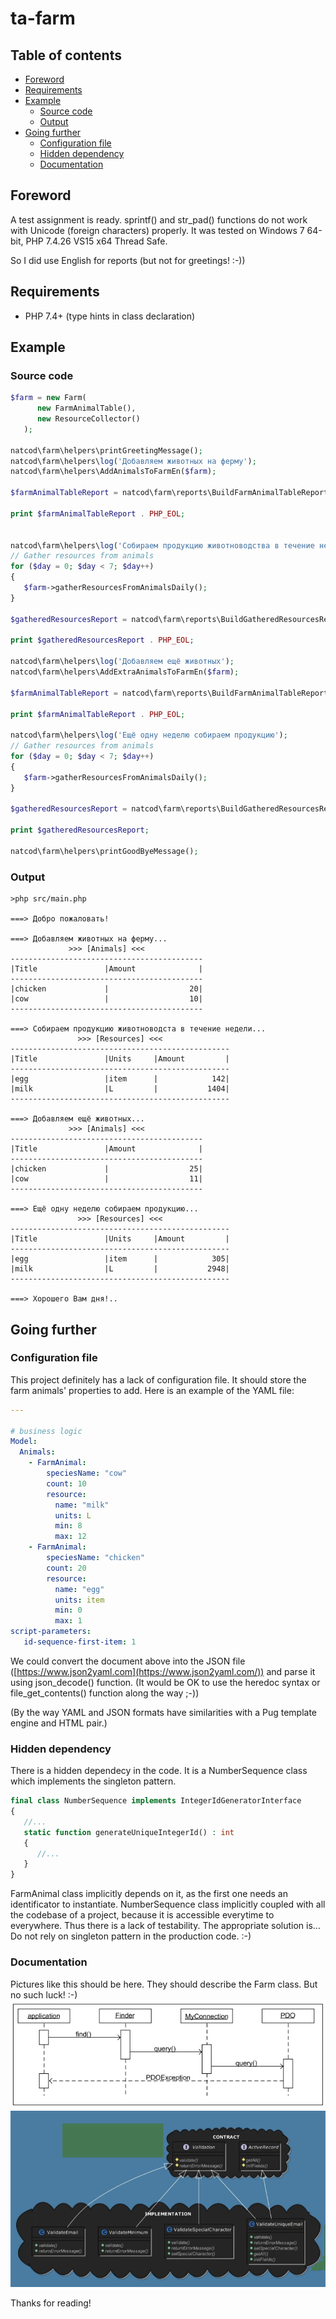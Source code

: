 # ta-farm

## Table of contents
- [Foreword](#foreword)
- [Requirements](#requirements)
- [Example](#example)
   - [Source code](#source-code)
   - [Output](#output)
- [Going further](#going-further)
   - [Configuration file](#configuration-file)
   - [Hidden dependency](#hidden-dependency)
   - [Documentation](#documentation)
   
 
## Foreword
A test assignment is ready. sprintf() and str_pad() functions do not work with Unicode (foreign characters) properly. It was tested on
 Windows 7 64-bit, PHP 7.4.26 VS15 x64 Thread Safe.

So I did use English for reports (but not for greetings! :-))

## Requirements
- PHP 7.4+ (type hints in class declaration)

## Example

### Source code

```php
$farm = new Farm(
      new FarmAnimalTable(),
      new ResourceCollector()
   );

natcod\farm\helpers\printGreetingMessage();
natcod\farm\helpers\log('Добавляем животных на ферму');
natcod\farm\helpers\AddAnimalsToFarmEn($farm);

$farmAnimalTableReport = natcod\farm\reports\BuildFarmAnimalTableReport($farm->getAnimalDataGroupedAsJsonArray());

print $farmAnimalTableReport . PHP_EOL;


natcod\farm\helpers\log('Собираем продукцию животноводства в течение недели');
// Gather resources from animals
for ($day = 0; $day < 7; $day++)
{
   $farm->gatherResourcesFromAnimalsDaily();
}

$gatheredResourcesReport = natcod\farm\reports\BuildGatheredResourcesReport($farm->getResourceDataAsJsonArray());

print $gatheredResourcesReport . PHP_EOL;

natcod\farm\helpers\log('Добавляем ещё животных');
natcod\farm\helpers\AddExtraAnimalsToFarmEn($farm);

$farmAnimalTableReport = natcod\farm\reports\BuildFarmAnimalTableReport($farm-> getAnimalDataGroupedAsJsonArray());

print $farmAnimalTableReport . PHP_EOL;

natcod\farm\helpers\log('Ещё одну неделю собираем продукцию');
// Gather resources from animals
for ($day = 0; $day < 7; $day++)
{
   $farm->gatherResourcesFromAnimalsDaily();
}

$gatheredResourcesReport = natcod\farm\reports\BuildGatheredResourcesReport($farm->getResourceDataAsJsonArray());

print $gatheredResourcesReport;

natcod\farm\helpers\printGoodByeMessage();
```
### Output
```text
>php src/main.php

===> Добро пожаловать!

===> Добавляем животных на ферму...
             >>> [Animals] <<<
-------------------------------------------
|Title               |Amount              |
-------------------------------------------
|chicken             |                  20|
|cow                 |                  10|
-------------------------------------------

===> Собираем продукцию животноводста в течение недели...
               >>> [Resources] <<<
-------------------------------------------------
|Title               |Units     |Amount         |
-------------------------------------------------
|egg                 |item      |            142|
|milk                |L         |           1404|
-------------------------------------------------

===> Добавляем ещё животных...
             >>> [Animals] <<<
-------------------------------------------
|Title               |Amount              |
-------------------------------------------
|chicken             |                  25|
|cow                 |                  11|
-------------------------------------------

===> Ещё одну неделю собираем продукцию...
               >>> [Resources] <<<
-------------------------------------------------
|Title               |Units     |Amount         |
-------------------------------------------------
|egg                 |item      |            305|
|milk                |L         |           2948|
-------------------------------------------------

===> Хорошего Вам дня!..
```

## Going further
### Configuration file
This project definitely has a lack of configuration file. It should store the farm animals' properties to add. Here is an example of the YAML file:
```yaml
---

# business logic
Model:
  Animals:
    - FarmAnimal:
        speciesName: "cow"
        count: 10
        resource:
          name: "milk"
          units: L
          min: 8
          max: 12
    - FarmAnimal:
        speciesName: "chicken"
        count: 20
        resource:
          name: "egg"
          units: item
          min: 0
          max: 1
script-parameters:
   id-sequence-first-item: 1
```

We could convert the document above into the JSON file ([https://www.json2yaml.com](https://www.json2yaml.com/)) and parse it using json_decode() function. (It would be OK to use the heredoc syntax or file_get_contents() function along the way ;-))

(By the way YAML and JSON formats have similarities with a Pug template engine and HTML pair.)

### Hidden dependency
There is a hidden dependecy in the code. It is a NumberSequence class which implements the singleton pattern.
```php
final class NumberSequence implements IntegerIdGeneratorInterface
{
   //...
   static function generateUniqueIntegerId() : int
   {
      //...
   }
}
```

FarmAnimal class implicitly depends on it, as the first one needs an identificator to instantiate. NumberSequence class implicitly coupled with all the codebase of a project, because it is accessible everytime to everywhere. Thus there is a lack of testability. The appropriate solution is... Do not rely on singleton pattern in the production code. :-)

### Documentation

Pictures like this should be here. They should describe the Farm class. But no such luck! :-)
![01-UML-sequence-diagram.png](https://github.com/natural-coding/ta-farm/blob/main/_dev_doc/pic/01-UML-sequence-diagram.png)
![02-interfaces.png](https://github.com/natural-coding/ta-farm/blob/05_crossing_finish_line_branch/_dev_doc/pic/02-interfaces.png)

Thanks for reading!
